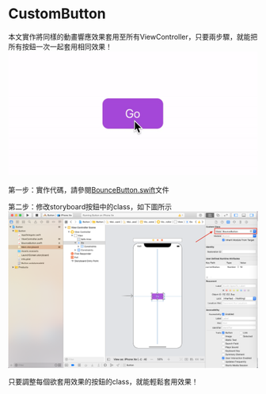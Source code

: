 # CustomButton

本文實作將同樣的動畫響應效果套用至所有ViewController，只要兩步驟，就能把所有按鈕一次一起套用相同效果！
![](https://github.com/YICHINGOFFICIAL/CustomButton/blob/master/ReadMeMaterial/buttonGIF.gif)


第一步：實作代碼，請參閱[BounceButton.swift](https://github.com/YICHINGOFFICIAL/CustomButton/blob/master/CustomButton/Button/BounceButton.swift)文件

第二步：修改storyboard按鈕中的class，如下圖所示
![](https://github.com/YICHINGOFFICIAL/CustomButton/blob/master/ReadMeMaterial/Screenshot.png)

只要調整每個欲套用效果的按鈕的class，就能輕鬆套用效果！

